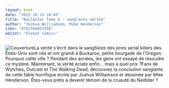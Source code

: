 ```yaml
---
layout: book
date: "2025-10-13 10:45"
title: "Nailbiter Tome 6 : sanglante vérité"
author: "Joshua Williamson, Mike Henderson"
isbn: "9782344023358"
editor: "Glenat Comics"
---
```

![Couverture](/img/9782344023358.jpeg)La vérité s'écrit dans le sangSeize des pires serial killers des États-Unis sont nés et ont grandi à Buckaroo, petite bourgade de l'Oregon. Pourquoi cette ville ? Pendant des années, les gens ont essayé de résoudre ce mystère. Maintenant, la vérité éclate enfin... mais à quel prix ?Fans de Wytches, Outcast et The Walking Dead, découvrez la conclusion sanglante de cette fable horrifique écrite par Joshua Williamson et dessinée par Mike Henderson. Êtes-vous prêts à devenir témoin de la cruauté du Nailbiter ?